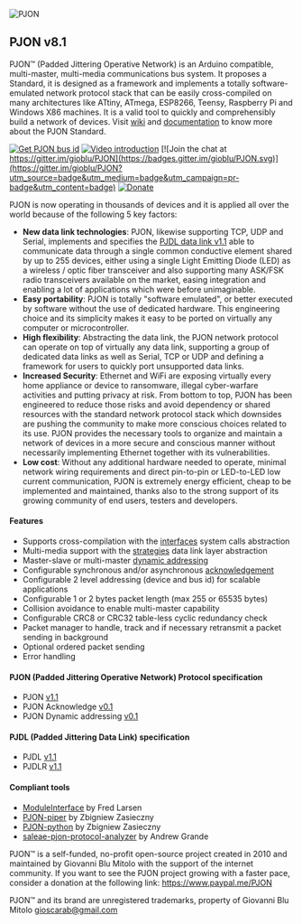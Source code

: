 
![PJON](http://www.gioblu.com/PJON/PJON-github-header-tiny.png)
## PJON v8.1
PJON™ (Padded Jittering Operative Network) is an Arduino compatible, multi-master, multi-media communications bus system. It proposes a Standard, it is designed as a framework and implements a totally software-emulated network protocol stack that can be easily cross-compiled on many architectures like ATtiny, ATmega, ESP8266, Teensy, Raspberry Pi and Windows X86 machines. It is a valid tool to quickly and comprehensibly build a network of devices. Visit [wiki](https://github.com/gioblu/PJON/wiki) and [documentation](https://github.com/gioblu/PJON/wiki/Documentation) to know more about the PJON Standard.

[![Get PJON bus id](https://img.shields.io/badge/GET-PJON%20bus%20id-lightgrey.svg)](http://www.pjon.org/get-bus-id.php)
[![Video introduction](https://img.shields.io/badge/PJON-video%20introduction-blue.svg)](https://www.youtube.com/watch?v=vjc4ZF5own8)
[![Join the chat at https://gitter.im/gioblu/PJON](https://badges.gitter.im/gioblu/PJON.svg)](https://gitter.im/gioblu/PJON?utm_source=badge&utm_medium=badge&utm_campaign=pr-badge&utm_content=badge) [![Donate](https://img.shields.io/badge/DONATE-Paypal-green.svg)](https://www.paypal.me/PJON)

PJON is now operating in thousands of devices and it is applied all over the world because of the following 5 key factors:
- **New data link technologies**: PJON, likewise supporting TCP, UDP and Serial, implements and specifies the [PJDL data link v1.1](strategies/SoftwareBitBang/specification/PJDL-specification-v1.1.md) able to communicate data through a single common conductive element shared by up to 255 devices, either using a single Light Emitting Diode (LED) as a wireless / optic fiber transceiver and also supporting many ASK/FSK radio transceivers available on the market, easing integration and enabling a lot of applications which were before unimaginable.
- **Easy portability**: PJON is totally "software emulated", or better executed by software without the use of dedicated hardware. This engineering choice and its simplicity makes it easy to be ported on virtually any computer or microcontroller.
- **High flexibility**: Abstracting the data link, the PJON network protocol can operate on top of virtually any data link, supporting a group of dedicated data links as well as Serial, TCP or UDP and defining a framework for users to quickly port unsupported data links.
- **Increased Security**: Ethernet and WiFi are exposing virtually every home appliance or device to ransomware, illegal cyber-warfare activities and putting privacy at risk. From bottom to top, PJON has been engineered to reduce those risks and avoid dependency or shared resources with the standard network protocol stack which downsides are pushing the community to make more conscious choices related to its use. PJON provides the necessary tools to organize and maintain a network of devices in a more secure and conscious manner without necessarily implementing Ethernet together with its vulnerabilities.
- **Low cost**: Without any additional hardware needed to operate, minimal network wiring requirements and direct pin-to-pin or LED-to-LED low current communication, PJON is extremely energy efficient, cheap to be implemented and maintained, thanks also to the strong support of its growing community of end users, testers and developers.

#### Features
- Supports cross-compilation with the [interfaces](interfaces) system calls abstraction   
- Multi-media support with the [strategies](strategies) data link layer abstraction
- Master-slave or multi-master [dynamic addressing](specification/PJON-dynamic-addressing-specification-v0.1.md)
- Configurable synchronous and/or asynchronous [acknowledgement](specification/PJON-protocol-acknowledge-specification-v0.1.md)
- Configurable 2 level addressing (device and bus id) for scalable applications
- Configurable 1 or 2 bytes packet length (max 255 or 65535 bytes)
- Collision avoidance to enable multi-master capability
- Configurable CRC8 or CRC32 table-less cyclic redundancy check
- Packet manager to handle, track and if necessary retransmit a packet sending in background
- Optional ordered packet sending
- Error handling

#### PJON (Padded Jittering Operative Network) Protocol specification
- PJON [v1.1](specification/PJON-protocol-specification-v1.1.md)
- PJON Acknowledge [v0.1](specification/PJON-protocol-acknowledge-specification-v0.1.md)
- PJON Dynamic addressing [v0.1](specification/PJON-dynamic-addressing-specification-v0.1.md)

#### PJDL (Padded Jittering Data Link) specification
- PJDL [v1.1](strategies/SoftwareBitBang/specification/PJDL-specification-v1.1.md)
- PJDLR [v1.1](strategies/OverSampling/specification/PJDLR-specification-v1.1.md)

#### Compliant tools
- [ModuleInterface](https://github.com/fredilarsen/ModuleInterface) by Fred Larsen
- [PJON-piper](https://github.com/Girgitt/PJON-piper) by Zbigniew Zasieczny
- [PJON-python](https://github.com/Girgitt/PJON-python) by Zbigniew Zasieczny
- [saleae-pjon-protocol-analyzer](https://github.com/aperepel/saleae-pjon-protocol-analyzer) by Andrew Grande

PJON™ is a self-funded, no-profit open-source project created in 2010 and maintained by Giovanni Blu Mitolo with the support of the internet community. If you want to see the PJON project growing with a faster pace, consider a donation at the following link: https://www.paypal.me/PJON

PJON™ and its brand are unregistered trademarks, property of Giovanni Blu Mitolo gioscarab@gmail.com
